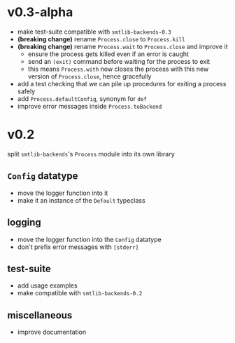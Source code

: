 # v0.3-alpha
- make test-suite compatible with `smtlib-backends-0.3`
- **(breaking change)** rename `Process.close` to `Process.kill`
- **(breaking change)** rename `Process.wait` to `Process.close` and improve it
  - ensure the process gets killed even if an error is caught
  - send an `(exit)` command before waiting for the process to exit
  - this means `Process.with` now closes the process with this new version of
    `Process.close`, hence gracefully
- add a test checking that we can pile up procedures for exiting a process
  safely
- add `Process.defaultConfig`, synonym for `def`
- improve error messages inside `Process.toBackend`

# v0.2
split `smtlib-backends`'s `Process` module into its own library
## `Config` datatype
- move the logger function into it
- make it an instance of the `Default` typeclass
## logging
- move the logger function into the `Config` datatype
- don't prefix error messages with `[stderr]`
## test-suite
- add usage examples
- make compatible with `smtlib-backends-0.2`
## miscellaneous
- improve documentation
